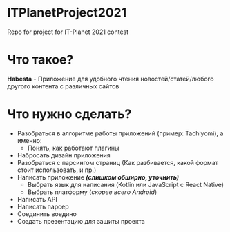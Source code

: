 # ITPlanetProject2021

Repo for project for IT-Planet 2021 contest

# Что такое?

**Habesta** - Приложение для удобного чтения новостей/статей/любого другого контента с различных сайтов

# Что нужно сделать?

- Разобраться в алгоритме работы приложений (пример: Tachiyomi), а именно:
  - Понять, как работают плагины
- Набросать дизайн приложения
- Разобраться с парсингом страниц (Как разбивается, какой формат стоит использовать, и пр.)
- Написать приложение ***(слишком обширно, уточнить)***
  - Выбрать язык для написания (Kotlin или JavaScript с React Native)
  - Выбрать платформу (*скорее всего Android*)
- Написать API 
- Написать парсер
- Соединить воедино
- Создать презентацию для защиты проекта
